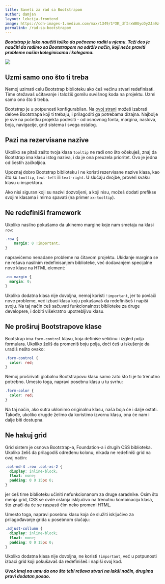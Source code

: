 ```yaml
---
title: Saveti za rad sa Bootstrapom
author: damjan
layout: lekcija-frontend
image: https://cdn-images-1.medium.com/max/1349/1*XK_dfIrxW0UyoDy2Ja9z-A.png
permalink: /rad-sa-bootstrapom
---
```


***Bootstrap je lako naučiti toliko da počnemo raditi u njemu. Teži deo je naučiti da radimo sa Bootstrapom na održiv način, koji neće praviti probleme našim koleginicama i kolegama.***

![]({{page.image}})

## Uzmi samo ono što ti treba

Nemoj uzimati celu Bootstrap biblioteku ako ćeš većinu stvari redefinisati. Time otežavaš učitavanje i taložiš gomilu suvišnog koda na projektu. Uzmi samo ono što ti treba.

Bootstrap je u potpunosti konfigurabilan. Na [ovoj strani](//getbootstrap.com/customize/) možeš izabrati delove Bootstrapa koji ti trebaju, i prilagoditi ga potrebama dizajna. Najbolje je sve na početku projekta podesiti - od osnovnog fonta, margina, naslova, boja, navigacije, grid sistema i svega ostalog.

## Pazi na rezervisane nazive

Ukoliko se pitaš zašto tvoja klasa `tooltip` ne radi ono što očekuješ, znaj da Bootstrap ima klasu istog naziva, i da je ona preuzela prioritet. Ovo je jedna od čestih začkoljica.

Upoznaj dobro Bootstrap biblioteku i ne koristi rezervisane nazive klasa, kao što su `tooltip`, `text-left` ili `text-right`. U slučaju dvojbe, proveri svaku klasu u inspektoru.

Ako nisi siguran koji su nazivi dozvoljeni, a koji nisu, možeš dodati prefikse svojim klasama i mirno spavati (na primer `xx-tooltip`).

## Ne redefiniši framework

Ukoliko nasilno pokušamo da ukinemo margine koje nam smetaju na klasi `row`:

```css
.row {
    margin: 0 !important;
}
```

napravićemo nenadane probleme na čitavom projektu. Ukidanje margina se ne rešava nasilnim redefinisanjem biblioteke, već dodavanjem specijalne nove klase na HTML element:

```css
.no-margin {
  margin: 0;
}
```

Ukoliko dodatna klasa nije dovoljna, nemoj koristi `!important`, jer to povlači nove probleme, već izbaci klasu koju pokušavaš da redefinišeš i napiši svoju. Na taj način ćeš sačuvati funkcionalnost biblioteke za druge developere, i dobiti višekratno upotrebljivu klasu.

## Ne proširuj Bootstrapove klase

Bootstrap ima `form-control` klasu, koja definiše veličinu i izgled polja formulara. Ukoliko želiš da promeniš boju polja, doći ćeš u iskušenje da uradiš nešto ovako:

```css
.form-control {
  color: red;
}
```

Nemoj proširivati globalnu Bootstrapovu klasu samo zato što ti je to trenutno potrebno. Umesto toga, napravi posebnu klasu u tu svrhu:

```css
.form-color {
  color: red;
}
```

Na taj način, ako sutra uklonimo originalnu klasu, naša boja će i dalje ostati. Takođe, ukoliko drugde želimo da koristimo izvornu klasu, ona će nam i dalje biti dostupna.

## Ne hakuj grid

Grid sistem je osnova Bootstrap-a, Foundation-a i drugih CSS biblioteka. Ukoliko želiš da prilagodiš određenu kolonu, nikada ne redefiniši grid na ovaj način:

```css
.col-md-4 .row .col-xs-2 {
  display: inline-block;
  float: none;
  padding: 0 0 15px 0;
}
```

jer ćeš time biblioteku učiniti nefunkcionanom za druge saradnike. Osim što menja grid, CSS se ovde oslanja isključivo na trenutnu kombinaciju klasa, što znači da će se raspasti čim neko promeni HTML.

Umesto toga, napravi posebnu klasu koja će služiti isključivo za prilagođavanje grida u posebnom slučaju:
```css
.adjust-collumn {
  display: inline-block;
  float: none;
  padding: 0 0 15px 0;
}
```

Ukoliko dodatna klasa nije dovoljna, ne koristi `!important`, već u potpunosti izbaci grid koji pokušavaš da redefinišeš i napiši svoj kod.

***Uvek imaj na umu da ono što tebi rešava stvari na lakši način, drugima pravi dodatan posao.***
